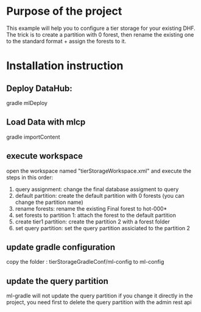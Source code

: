 # Purpose of the project

This example will help you to configure a tier storage for your existing DHF. 
The trick is to create a partition with 0 forest, then rename the existing one to the standard format + assign the forests to it.

# Installation instruction 

## Deploy DataHub:
gradle mlDeploy

## Load Data with mlcp
gradle importContent

## execute workspace 
open the workspace named "tierStorageWorkspace.xml" and execute the steps in this order:

1. query assignment: change the final database assigment to query
2. default partition: create the default partition with 0 forests (you can change the partition name)
3. rename forests: rename the existing Final forest to hot-000*
4. set forests to partition 1: attach the forest to the default partition  
5. create tier1 partition: create the partition 2 with a forest folder
6. set query partition: set the query partition assiciated to the partition 2

## update gradle configuration
copy the folder : tierStorageGradleConf/ml-config to ml-config

## update the query partition
ml-gradle will not update the query partition if you change it directly in the project, you need first to delete the query partition with the admin rest api
